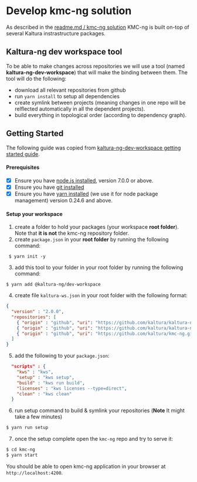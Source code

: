 # Develop kmc-ng solution
As described in the [readme.md / kmc-ng solution](../README.md#kmc-ng-solution) KMC-ng is built on-top of several Kaltura instrastructure packages.
 
## Kaltura-ng dev workspace tool
To be able to make changes across repositories we will use a tool (named **kaltura-ng-dev-workspace**) that will make the binding between them. The tool will do the following:
 - download all relevant repositories from github
 - run `yarn install` to setup all dependencies
 - create symlink between projects (meaning changes in one repo will be relflected automatically in all the dependent projects).
 - build everything in topological order (according to dependency graph).
 
 ## Getting Started
 The following guide was copied from [kaltura-ng-dev-workspace getting started guide](https://github.com/kaltura/kaltura-ng-dev-workspace#getting-started).
 
 #### Prerequisites
 
 - [x] Ensure you have [node.js installed](https://nodejs.org/en/download/current/), version 7.0.0 or above. 
 - [x] Ensure you have [git installed](https://git-for-windows.github.io/) 
 - [x] Ensure you have [yarn installed](https://yarnpkg.com/lang/en/docs/install/) (we use it for node package management) version 0.24.6 and above. 
 
 #### Setup your workspace
 1. create a folder to hold your packages (your workspace **root folder**). Note that **it is not** the kmc-ng repository folder.
 2. create `package.json` in your **root folder**  by running the following command:
 ```
  $ yarn init -y
  ```
 3. add this tool to your folder in your root folder by running the following command:
 ```
 $ yarn add @kaltura-ng/dev-workspace
 ```
 
 4. create file `kaltura-ws.json` in your root folder with the following format:
 
 ```json
 {
   "version" : "2.0.0",
   "repositories": [
     { "origin" : "github", "uri": "https://github.com/kaltura/kaltura-ng.git"},
     { "origin" : "github", "uri": "https://github.com/kaltura/kaltura-ng-mc-theme.git"},
     { "origin" : "github", "uri": "https://github.com/kaltura/kmc-ng.git"}
   ]
 }
 ```
   
 5. add the following to your `package.json`:
 ```json
   "scripts" : {
     "kws" : "kws",
     "setup" : "kws setup",
     "build" : "kws run build",
     "licenses" : "kws licenses --type=direct",
     "clean" : "kws clean"
   }
 ```
 
 6. run setup command to build & symlink your repositories (**Note** It might take a few minutes)
 ```bash
 $ yarn run setup 
 ```

7. once the setup complete open the `kmc-ng` repo and try to serve it:
 ```bash
$ cd kmc-ng
$ yarn start
```

You should be able to open kmc-ng application in your browser at `http://localhost:4200`.
